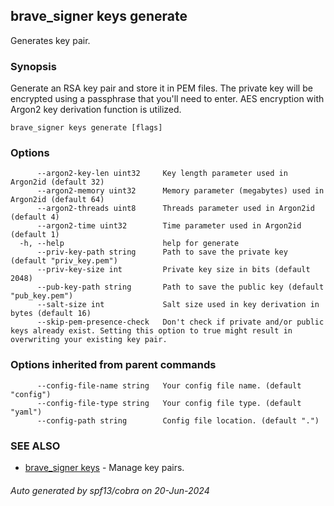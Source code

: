 ## brave_signer keys generate

Generates key pair.

### Synopsis

Generate an RSA key pair and store it in PEM files. The private key will be encrypted using a passphrase that you'll need to enter. AES encryption with Argon2 key derivation function is utilized.

```
brave_signer keys generate [flags]
```

### Options

```
      --argon2-key-len uint32     Key length parameter used in Argon2id (default 32)
      --argon2-memory uint32      Memory parameter (megabytes) used in Argon2id (default 64)
      --argon2-threads uint8      Threads parameter used in Argon2id (default 4)
      --argon2-time uint32        Time parameter used in Argon2id (default 1)
  -h, --help                      help for generate
      --priv-key-path string      Path to save the private key (default "priv_key.pem")
      --priv-key-size int         Private key size in bits (default 2048)
      --pub-key-path string       Path to save the public key (default "pub_key.pem")
      --salt-size int             Salt size used in key derivation in bytes (default 16)
      --skip-pem-presence-check   Don't check if private and/or public keys already exist. Setting this option to true might result in overwriting your existing key pair.
```

### Options inherited from parent commands

```
      --config-file-name string   Your config file name. (default "config")
      --config-file-type string   Your config file type. (default "yaml")
      --config-path string        Config file location. (default ".")
```

### SEE ALSO

* [brave_signer keys](brave_signer_keys.md)	 - Manage key pairs.

###### Auto generated by spf13/cobra on 20-Jun-2024
